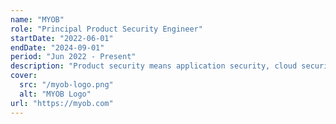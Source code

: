 ```yaml
---
name: "MYOB"
role: "Principal Product Security Engineer"
startDate: "2022-06-01"
endDate: "2024-09-01"
period: "Jun 2022 - Present"
description: "Product security means application security, cloud security, security architecture reviews, threat modeling, vulnerability management, developer education and more. Its fun."
cover:
  src: "/myob-logo.png"
  alt: "MYOB Logo"
url: "https://myob.com"
---
```

